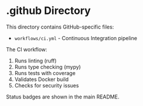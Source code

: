# .github Directory

This directory contains GitHub-specific files:

- `workflows/ci.yml` - Continuous Integration pipeline

The CI workflow:
1. Runs linting (ruff)
2. Runs type checking (mypy)
3. Runs tests with coverage
4. Validates Docker build
5. Checks for security issues

Status badges are shown in the main README.
